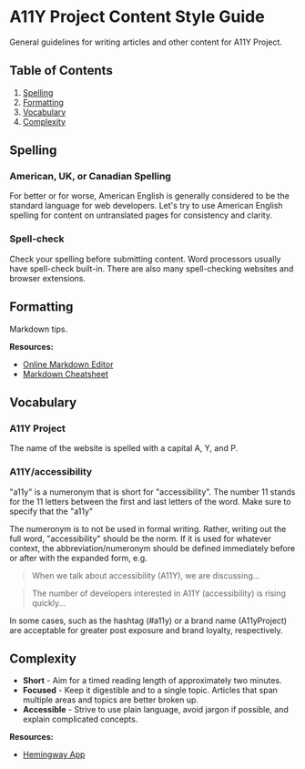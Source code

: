 # A11Y Project Content Style Guide
General guidelines for writing articles and other content for A11Y Project.

## Table of Contents

1. [Spelling](#spelling)
1. [Formatting](#formatting)
1. [Vocabulary](#vocabulary)
1. [Complexity](#complexity)

## Spelling

### American, UK, or Canadian Spelling
For better or for worse, American English is generally considered to be the standard language for web developers. Let's try to use American English spelling for content on untranslated pages for consistency and clarity.

### Spell-check
Check your spelling before submitting content. Word processors usually have spell-check built-in. There are also many spell-checking websites and browser extensions.

## Formatting
Markdown tips.

**Resources:**
- [Online Markdown Editor](https://jbt.github.io/markdown-editor/)
- [Markdown Cheatsheet](https://github.com/adam-p/markdown-here/wiki/Markdown-Cheatsheet)

## Vocabulary
### **A11Y Project**
The name of the website is spelled with a capital A, Y, and P.

### **A11Y/accessibility**
"a11y" is a numeronym that is short for "accessibility". The number 11 stands for the 11 letters between the first and last letters of the word. Make sure to specify that the "a11y"

The numeronym is to not be used in formal writing. Rather, writing out the full word, "accessibility" should be the norm. If it is used for whatever context, the abbreviation/numeronym should be defined immediately before or after with the expanded form, e.g.
> When we talk about accessibility (A11Y), we are discussing...

> The number of developers interested in A11Y (accessibility) is rising quickly...

In some cases, such as the hashtag (#a11y) or a brand name (A11yProject) are acceptable for greater post exposure and brand loyalty, respectively.

## Complexity
- **Short** - Aim for a timed reading length of approximately two minutes.
- **Focused** - Keep it digestible and to a single topic. Articles that span multiple areas and topics are better broken up.
- **Accessible** - Strive to use plain language, avoid jargon if possible, and explain complicated concepts.

**Resources:**
- [Hemingway App](http://www.hemingwayapp.com/)
